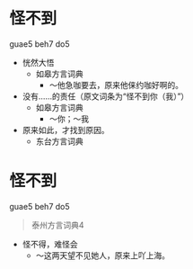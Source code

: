 # 怪不到
guae5 beh7 do5
+ 恍然大悟
  * 如皋方言词典
    - ～他急咖要去，原来他俫约咖好啊的。
+ 没有……的责任（原文词条为“怪不到你（我）”）
  * 如皋方言词典
    - ～你；～我
+ 原来如此，才找到原因。
  * 东台方言词典

# 怪不到
guae5 beh7 do5
> 泰州方言词典4
- 怪不得，难怪会
  - ～这两天望不见她人，原来上吖上海。
